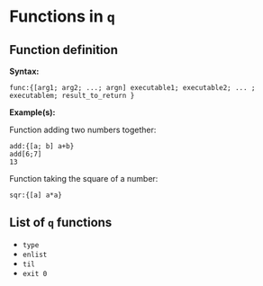 # Functions in `q`


## Function definition

**Syntax:**

~~~~
func:{[arg1; arg2; ...; argn] executable1; executable2; ... ; executablem; result_to_return }
~~~~

**Example(s):**

Function adding two numbers together:

~~~~
add:{[a; b] a+b}
add[6;7]
13
~~~~

Function taking the square of a number:

~~~~
sqr:{[a] a*a}
~~~~



## List of `q` functions


- `type`
- `enlist`
- `til`
- `exit 0`
